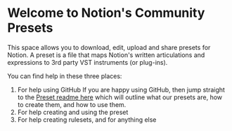# Welcome to Notion's Community Presets

This space allows you to download, edit, upload and share presets for Notion. A preset is a file that maps Notion's written articulations and expressions to 3rd party VST instruments (or plug-ins).

You can find help in these three places:

1. For help using GitHub
If you are happy using GitHub, then jump straight to the [Preset readme here](Documentation/Plug-in%20Presets.md) which will outline what our presets are, how to create them, and how to use them. 
2. For help creating and using the preset
3. For help creating rulesets, and for anything else


